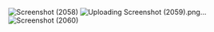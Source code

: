 ![Screenshot (2058)](https://github.com/Uzerkhan786/Taxn.fi-assignment/assets/90555457/3449abbe-0ebe-43d1-adfb-1c7e49c5f69a)
![Uploading Screenshot (2059).png…]()
![Screenshot (2060)](https://github.com/Uzerkhan786/Taxn.fi-assignment/assets/90555457/91e90bee-3d8f-4efa-ae9c-682e792daefa)


